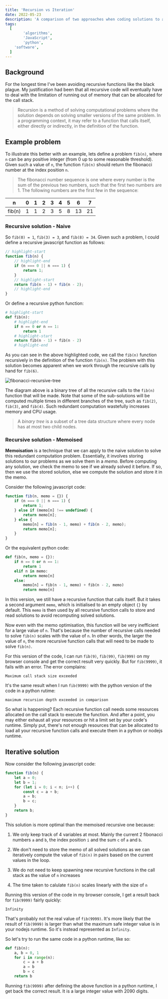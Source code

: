 ```yaml
---
title: 'Recursion vs Iteration'
date: 2022-05-23
description: 'A comparison of two approaches when coding solutions to algorithms in various programming languages'
tags:
  [
		'algorithms',
		'JavaScript',
		'python',
    'software',
  ]
---
```


## Background

For the longest time I've been avoiding recursive functions like the black plague. My justification had been that all recursive code will eventually have to deal with the limitation of running out of memory that can be allocated for the call stack.

> Recursion is a method of solving computational problems where the solution depends on solving smaller versions of the same problem. In a programming context, it may refer to a function that calls itself, either directly or indirectly, in the definition of the function.

## Example problem

To illustrate this better with an example, lets define a problem `fib(n)`, where `n` can be any positive integer (from 0 up to some reasonable threshold). Given such a value of `n`, the function `fib(n)` should return the fibonacci number at the index position `n`.

> The fibonacci number sequence is one where every number is the sum of the previous two numbers, such that the first two numbers are 1. The following numbers are the first few in the sequence:

| n      | 0   | 1   | 2   | 3   | 4   | 5   | 6   | 7   |
| ------ | --- | --- | --- | --- | --- | --- | --- | --- |
| fib(n) | 1   | 1   | 2   | 3   | 5   | 8   | 13  | 21  |

### Recursive solution - Naive

So `fib(0) = 1`, `fib(3) = 3`, and `fib(8) = 34`. Given such a problem, I could define a recursive javascript function as follows:

```js
// highlight-start
function fib(n) {
	// highlight-end
	if (n === 0 || n === 1) {
		return 1;
	}
	// highlight-start
	return fib(n - 1) + fib(n - 2);
	// highlight-end
}
```

Or define a recursive python function:

```python
# highlight-start
def fib(n):
	# highlight-end
	if n == 0 or n == 1:
		return 1
	# highlight-start
	return fib(n - 1) + fib(n - 2)
	# highlight-end
```

As you can see in the above highlighted code, we call the `fib(n)` function recursively in the definition of the function `fib(n)`. The problem with this solution becomes apparent when we work through the recursive calls by hand for `fib(6)`.

![fibonacci-recursive-tree](https://files.imranc.io/static/blog/posts/recursion-vs-iteration/fibonacci-recursive-tree.jpeg 'Fibonacci recursive tree diagram')

The diagram above is a binary tree of all the recursive calls to the `fib(n)` function that will be made. Note that some of the sub-solutions will be computed multiple times in different branches of the tree, such as `fib(2)`, `fib(3)`, and `fib(4)`. Such redundant computation wastefully increases memory and CPU usage.

> A _binary tree_ is a subset of a tree data structure where every node has at most two child nodes.

### Recursive solution - Memoised

**Memoisation** is a technique that we can apply to the naive solution to solve this redundant computation problem. Essentially, it involves storing solutions to our problems as we solve them in a _memo_. Before computing any solution, we check the memo to see if we already solved it before. If so, then we use the stored solution, else we compute the solution and store it in the memo.

Consider the following javascript code:

```js
function fib(n, memo = {}) {
	if (n === 0 || n === 1) {
		return 1;
	} else if (memo[n] !== undefined) {
		return memo[n];
	} else {
		memo[n] = fib(n - 1, memo) + fib(n - 2, memo);
		return memo[n];
	}
}
```

Or the equivalent python code:

```python
def fib(n, memo = {}):
	if n == 0 or n == 1:
		return 1
	elif n in memo:
		return memo[n]
	else:
		memo[n] = fib(n - 1, memo) + fib(n - 2, memo)
		return memo[n]
```

In this version, we still have a recursive function that calls itself. But it takes a second argument `memo`, which is initialised to an empty object `{}` by default. This `memo` is then used by all recursive function calls to store and read solutions to avoid recomputing solved solutions.

Now even with the memo optimisation, this function will be very inefficient for a large value of `n`. That's because the number of recursive calls needed to solve `fib(n)` scales with the value of `n`. In other words, the larger the value of `n`, the more recursive function calls that will need to be made to solve `fib(n)`.

For this version of the code, I can run `fib(9)`, `fib(99)`, `fib(999)` on my browser console and get the correct result very quickly. But for `fib(9999)`, it fails with an error. The error complains:

```
Maximum call stack size exceeded
```

It's the same result when I run `fib(9999)` with the python version of the code in a python rutime:

```
maximum recursion depth exceeded in comparison
```

So what is happening? Each recursive function call needs some resources allocated on the call stack to execute the function. And after a point, you may either exhaust all your resources or hit a limit set by your code's runtime. Simply put, there's not enough resources that can be allocated to load all your recursive function calls and execute them in a python or nodejs runtime.

## Iterative solution

Now consider the following javascript code:

```js
function fib(n) {
	let a = 0;
	let b = 1;
	for (let i = 0; i < n; i++) {
		const c = a + b;
		a = b;
		b = c;
	}
	return b;
}
```

This solution is more optimal than the memoised recursive one because:

1. We only keep track of 4 variables at most. Mainly the current 2 fibonacci numbers `a` and `b`, the index position `i` and the sum `c` of `a` and `b`.

2. We don't need to store the memo of all solved solutions as we can iteratively compute the value of `fib(n)` in pairs based on the current values in the loop.

3. We do not need to keep spawning new recursive functions in the call stack as the value of `n` increases

4. The time taken to calulate `fib(n)` scales linearly with the size of `n`

Running this version of the code in my browser console, I get a result back for `fib(9999)` fairly quickly:

```
Infinity
```

That's probably not the real value of `fib(9999)`. It's more likely that the result of `fib(9999)` is larger than what the maximum safe integer value is in your nodejs runtime. So it's instead represented as `Infinity`.

So let's try to run the same code in a python runtime, like so:

```python
def fib(n):
	a, b = 0, 1
	for i in range(n):
		c = a + b
		a = b
		b = c
	return b
```

Running `fib(9999)` after defining the above function in a python runtime, I get back the correct result. It is a large integer value with 2090 digits.
